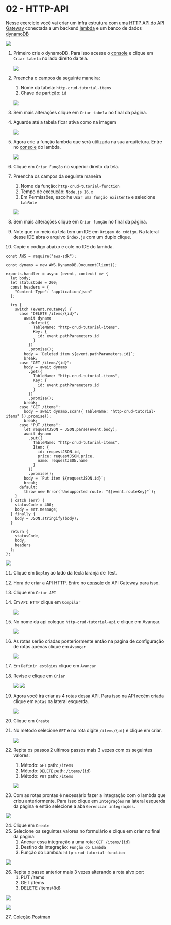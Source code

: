 # 02 - HTTP-API

Nesse exercicio você vai criar um infra estrutura com uma [HTTP API do API Gateway](https://docs.aws.amazon.com/pt_br/apigateway/latest/developerguide/http-api-vs-rest.html) conectada a um backend [lambda](https://docs.aws.amazon.com/pt_br/lambda/latest/dg/welcome.html) e um banco de dados [dynamoDB](https://docs.aws.amazon.com/pt_br/amazondynamodb/latest/developerguide/Introduction.html)

![](img/1.png)


1. Primeiro crie o dynamoDB. Para isso acesse o [console](https://console.aws.amazon.com/dynamodb/) e clique em `Criar tabela` no lado direito da tela.
   
   ![](img/2.png)


2. Preencha o campos da seguinte maneira:
   1. Nome da tabela: `http-crud-tutorial-items`
   2. Chave de partição: `id`

    ![](img/3.png)

3. Sem mais alterações clique em `Criar tabela` no final da página. 
4. Aguarde até a tabela ficar ativa como na imagem
   
   ![](img/4.png)

5. Agora crie a função lambda que será utilizada na sua arquitetura. Entre no [console](https://console.aws.amazon.com/lambda) do lambda.
   
   ![](img/5.png)

6. Clique em `Criar Função` no superior direito da tela.
7. Preencha os campos da seguinte maneira
   1. Nome da função: `http-crud-tutorial-function`
   2. Tempo de execução: `Node.js 16.x`
   3. Em Permissões, escolhe `Usar uma função existente` e selecione `LabRole`

    ![](img/6.png)

8. Sem mais alterações clique em `Criar função` no final da página.
9. Note que no meio da tela tem um IDE em `Origem do código`. Na lateral desse IDE abra o arquivo `index.js` com um duplo clique.
10. Copie o código abaixo e cole no IDE do lambda.
```node
const AWS = require("aws-sdk");

const dynamo = new AWS.DynamoDB.DocumentClient();

exports.handler = async (event, context) => {
  let body;
  let statusCode = 200;
  const headers = {
    "Content-Type": "application/json"
  };

  try {
    switch (event.routeKey) {
      case "DELETE /items/{id}":
        await dynamo
          .delete({
            TableName: "http-crud-tutorial-items",
            Key: {
              id: event.pathParameters.id
            }
          })
          .promise();
        body = `Deleted item ${event.pathParameters.id}`;
        break;
      case "GET /items/{id}":
        body = await dynamo
          .get({
            TableName: "http-crud-tutorial-items",
            Key: {
              id: event.pathParameters.id
            }
          })
          .promise();
        break;
      case "GET /items":
        body = await dynamo.scan({ TableName: "http-crud-tutorial-items" }).promise();
        break;
      case "PUT /items":
        let requestJSON = JSON.parse(event.body);
        await dynamo
          .put({
            TableName: "http-crud-tutorial-items",
            Item: {
              id: requestJSON.id,
              price: requestJSON.price,
              name: requestJSON.name
            }
          })
          .promise();
        body = `Put item ${requestJSON.id}`;
        break;
      default:
        throw new Error(`Unsupported route: "${event.routeKey}"`);
    }
  } catch (err) {
    statusCode = 400;
    body = err.message;
  } finally {
    body = JSON.stringify(body);
  }

  return {
    statusCode,
    body,
    headers
  };
};

```
![](img/7.png)

11. Clique em `Deploy` ao lado da tecla laranja de Test.
12. Hora de criar a API HTTP. Entre no [console](https://console.aws.amazon.com/apigateway) do API Gateway para isso.
13. Clique em `Criar API`
14. Em `API HTTP` clique em `Compilar`
    
    ![](img/8.png)

15. No nome da api coloque `http-crud-tutorial-api` e clique em Avançar.
    
    ![](img/9.png)

16. As rotas serão criadas posteriormente então na pagina de configuração de rotas apenas clique em `Avançar`
    
    ![](img/10.png)

17. Em `Definir estágios` clique em `Avançar`
18. Revise e clique em `Criar`
    
    ![](img/11.png)
    ![](img/12.png)

19. Agora você irá criar as 4 rotas dessa API. Para isso na API recém criada clique em `Rotas` na lateral esquerda.

    ![](img/13.png)

20. Clique em `Create`
21. No método selecione `GET` e na rota digite `/items/{id}` e clique em criar.

    ![](img/14.png)

22. Repita os passos 2 ultimos passos mais 3 vezes com os seguintes valores:
    1. Método: `GET` path: `/items`
    2. Método: `DELETE` path: `/items/{id}`
    3. Método: `PUT` path: `/items`


    ![](img/15.png)

23. Com as rotas prontas é necessário fazer a integração com o lambda que criou anteriormente. Para isso clique em `Integrações` na lateral esquerda da página e então selecione a aba `Gerenciar integrações`.

![](img/16.png)

24. Clique em `Create`
25. Selecione os seguintes valores no formulário e clique em criar no final da página:
    1. Anexar essa integração a uma rota: `GET /items/{id}`
    2. Destino da integração: `Função do Lambda`
    3. Função do Lambda: `http-crud-tutorial-function`

![](img/17.png)

26. Repita o passo anterior mais 3 vezes alterando a rota alvo por:
    1. PUT /items
    2. GET /items
    3. DELETE /items/{id}

![](img/18.png)

![](img/19.png)

27. [Coleção Postman](https://raw.githubusercontent.com/vamperst/fiap-gerenciamento-de-apis/master/02-HTTP-API/http-crud-tutorial-api.postman_collection.json "download")
